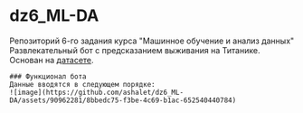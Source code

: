 # dz6_ML-DA
Репозиторий 6-го задания курса "Машинное обучение и анализ данных"
Развлекательный бот с предсказанием выживания на Титанике. Основан на [датасете](https://www.kaggle.com/competitions/titanic/data?select=test.csv).
```no-highlight
### Функционал бота
Данные вводятся в следующем порядке:
![image](https://github.com/ashalet/dz6_ML-DA/assets/90962281/8bbedc75-f3be-4c69-b1ac-652540440784)

```

